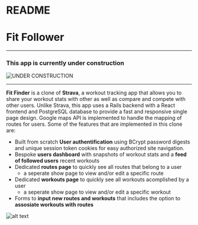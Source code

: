 # README

# Fit Follower


---

### This app is currently under construction

<img src="http://www.picgifs.com/graphics/u/under-construction/graphics-under-construction-205618.gif" alt="UNDER CONSTRUCTION">

---

  **Fit Finder** is a clone of **Strava**, a workout tracking app that allows you to share your workout stats with other as well as compare and compete with other users. Unlike Strava, this app uses a Rails backend with a React frontend and PostgreSQL database to provide a fast and responsive single page design. Google maps API is implemented to handle the mapping of routes for users. Some of the features that are implemented in this clone are:

* Built from scratch **User authentification** using BCrypt password digests and unique session token cookies for easy authorized site navigation.
* Bespoke **users dashboard** with snapshots of workout stats and a **feed of followed users** recent workouts
* Dedicated **routes page** to quickly see all routes that belong to a user
  * a seperate show page to view and/or edit a specific route
* Dedicated **workouts page** to quickly see all workouts acomplished by a user
  * a seperate show page to view and/or edit a specific workout
* Forms to **input new routes and workouts** that includes the option to **assosiate workouts with routes**

![alt text][logo]

[logo]: https://github.com/NJanaro/Fit-Follower/blob/routes/app/assets/images/Screen%20Shot%202020-10-02%20at%2010.37.31%20AM.png?raw=true "Login"
